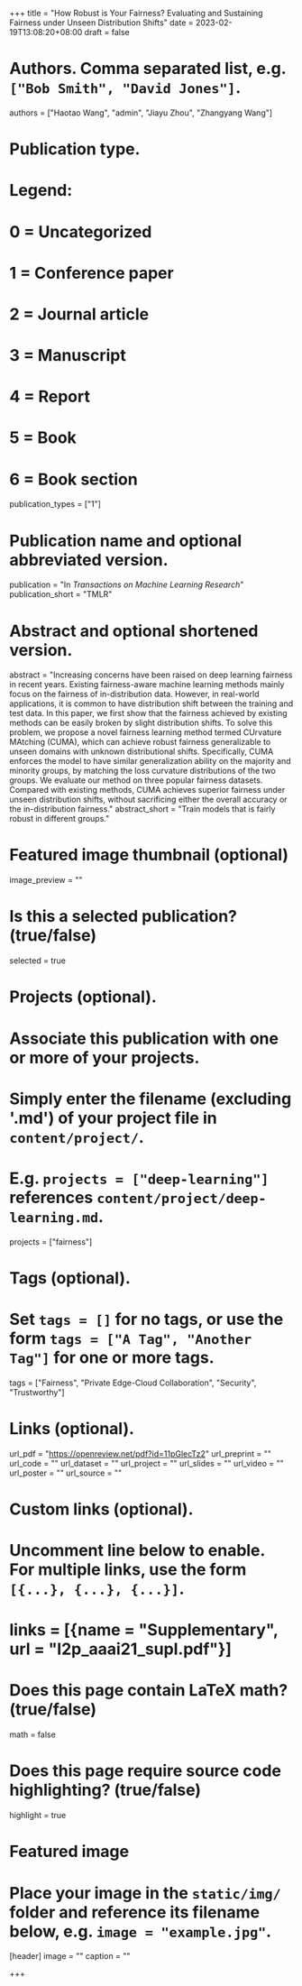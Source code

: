 +++
title = "How Robust is Your Fairness? Evaluating and Sustaining Fairness under Unseen Distribution Shifts"
date = 2023-02-19T13:08:20+08:00
draft = false

# Authors. Comma separated list, e.g. `["Bob Smith", "David Jones"]`.
authors = ["Haotao Wang", "admin", "Jiayu Zhou", "Zhangyang Wang"]

# Publication type.
# Legend:
# 0 = Uncategorized
# 1 = Conference paper
# 2 = Journal article
# 3 = Manuscript
# 4 = Report
# 5 = Book
# 6 = Book section
publication_types = ["1"]

# Publication name and optional abbreviated version.
publication = "In *Transactions on Machine Learning Research*"
publication_short = "TMLR"

# Abstract and optional shortened version.
abstract = "Increasing concerns have been raised on deep learning fairness in recent years. Existing fairness-aware machine learning methods mainly focus on the fairness of in-distribution data. However, in real-world applications, it is common to have distribution shift between the training and test data. In this paper, we first show that the fairness achieved by existing methods can be easily broken by slight distribution shifts. To solve this problem, we propose a novel fairness learning method termed CUrvature MAtching (CUMA), which can achieve robust fairness generalizable to unseen domains with unknown distributional shifts. Specifically, CUMA enforces the model to have similar generalization ability on the majority and minority groups, by matching the loss curvature distributions of the two groups. We evaluate our method on three popular fairness datasets. Compared with existing methods, CUMA achieves superior fairness under unseen distribution shifts, without sacrificing either the overall accuracy or the in-distribution fairness."
abstract_short = "Train models that is fairly robust in different groups."

# Featured image thumbnail (optional)
image_preview = ""

# Is this a selected publication? (true/false)
selected = true

# Projects (optional).
#   Associate this publication with one or more of your projects.
#   Simply enter the filename (excluding '.md') of your project file in `content/project/`.
#   E.g. `projects = ["deep-learning"]` references `content/project/deep-learning.md`.
projects = ["fairness"]

# Tags (optional).
#   Set `tags = []` for no tags, or use the form `tags = ["A Tag", "Another Tag"]` for one or more tags.
tags = ["Fairness", "Private Edge-Cloud Collaboration", "Security", "Trustworthy"]

# Links (optional).
url_pdf = "https://openreview.net/pdf?id=11pGlecTz2"
url_preprint = ""
url_code = ""
url_dataset = ""
url_project = ""
url_slides = ""
url_video = ""
url_poster = ""
url_source = ""

# Custom links (optional).
#   Uncomment line below to enable. For multiple links, use the form `[{...}, {...}, {...}]`.
# links = [{name = "Supplementary", url = "l2p_aaai21_supl.pdf"}]

# Does this page contain LaTeX math? (true/false)
math = false

# Does this page require source code highlighting? (true/false)
highlight = true

# Featured image
# Place your image in the `static/img/` folder and reference its filename below, e.g. `image = "example.jpg"`.
[header]
image = ""
caption = ""

+++
